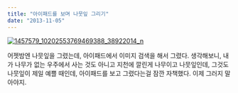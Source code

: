 ```yaml
---
title: "아이패드를 보며 나뭇잎 그리기"
date: "2013-11-05"
---
```


[![1457579_10202553769469388_38922014_n](http://kimsungi.cafe24.com/wp-content/uploads/2013/11/1457579_10202553769469388_38922014_n.jpg)](http://kimsungi.cafe24.com/wp-content/uploads/2013/11/1457579_10202553769469388_38922014_n.jpg)

어젯밤엔 나뭇잎을 그렸는데, 아이패드에서 이미지 검색을 해서 그렸다. 생각해보니, 내가 나무가 없는 우주에서 사는 것도 아니고 지천에 깔린게 나무이고 나뭇잎인데, 그것도 나뭇잎이 제일 예쁠 때인데, 아이패드를 보고 그렸다는걸 잠깐 자책했다. 이제 그러지 말아야지.
